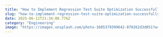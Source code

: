 ```yaml
---
title: "How to Implement Regression Test Suite Optimization Successfully"
slug: "how-to-implement-regression-test-suite-optimization-successfully"
date: 2025-06-11T21:34:00.776Z
category: "Engineering"
image: "https://images.unsplash.com/photo-1605379399642-870262d3d051?w=1200&h=600&fit=crop"
---
```


